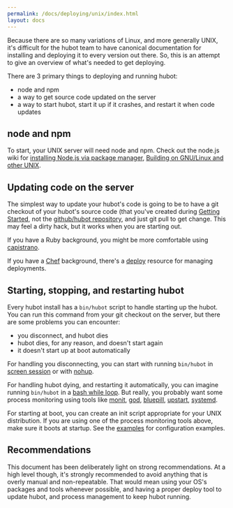 ```yaml
---
permalink: /docs/deploying/unix/index.html
layout: docs
---
```


Because there are so many variations of Linux, and more generally UNIX, it's
difficult for the hubot team to have canonical documentation for installing and
deploying it to every version out there. So, this is an attempt to give an
overview of what's needed to get deploying.

There are 3 primary things to deploying and running hubot:

  * node and npm
  * a way to get source code updated on the server
  * a way to start hubot, start it up if it crashes, and restart it when code
    updates

## node and npm

To start, your UNIX server will need node and npm. Check out the node.js wiki
for [installing Node.js via package manager](https://github.com/joyent/node/wiki/Installing-Node.js-via-package-manager), [Building on GNU/Linux and other UNIX](https://github.com/joyent/node/wiki/Installation#building-on-gnulinux-and-other-unix).

## Updating code on the server

The simplest way to update your hubot's code is going to be to have a git
checkout of your hubot's source code (that you've created during [Getting Started](../index.md), not the [github/hubot repository](http://github.com/github/hubot), and just git pull to get change. This may
feel a dirty hack, but it works when you are starting out.

If you have a Ruby background, you might be more comfortable using
[capistrano](https://github.com/capistrano/capistrano).

If you have a [Chef](http://www.opscode.com/chef/) background, there's a
[deploy](http://docs.opscode.com/resource_deploy.html) resource for managing
deployments.

## Starting, stopping, and restarting hubot

Every hubot install has a `bin/hubot` script to handle starting up the hubot.
You can run this command from your git checkout on the server, but there are some problems you can encounter:

* you disconnect, and hubot dies
* hubot dies, for any reason, and doesn't start again
* it doesn't start up at boot automatically

For handling you disconnecting, you can start with running `bin/hubot` in
[screen session](http://www.gnu.org/software/screen/) or with
[nohup](http://linux.die.net/man/1/nohup).

For handling hubot dying, and restarting it automatically, you can imagine
running `bin/hubot` in a
[bash while loop](http://tldp.org/HOWTO/Bash-Prog-Intro-HOWTO-7.html#ss7.3). But
really, you probably want some process monitoring using tools like
[monit](http://mmonit.com/monit/),
[god](http://godrb.com/),
[bluepill](https://github.com/arya/bluepill),
[upstart](http://upstart.ubuntu.com/),
[systemd](http://freedesktop.org/wiki/Software/systemd/).

For starting at boot, you can create an init script appropriate for your UNIX
distribution. If you are using one of the process monitoring tools above, make
sure it boots at startup. See the [examples](https://github.com/github/hubot/tree/master/examples)
for configuration examples.

## Recommendations

This document has been deliberately light on strong recommendations. At a high
level though, it's strongly recommended to avoid anything that is overly manual
and non-repeatable. That would mean using your OS's packages and tools whenever
possible, and having a proper deploy tool to update hubot, and process
management to keep hubot running.
